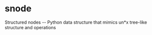 snode
=====

Structured nodes -- Python data structure that mimics un*x tree-like structure and operations
